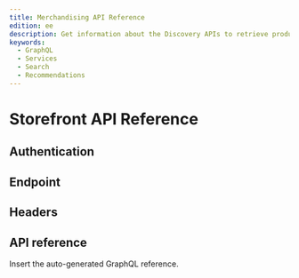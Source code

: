 ```yaml
---
title: Merchandising API Reference
edition: ee
description: Get information about the Discovery APIs to retrieve product and catalog data to create storefront experiences.
keywords:
  - GraphQL
  - Services
  - Search
  - Recommendations
---
```


# Storefront API Reference

## Authentication

## Endpoint

## Headers

## API reference

Insert the auto-generated GraphQL reference.
